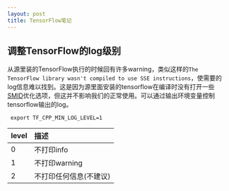 ```yaml
---
layout: post
title: TensorFlow笔记
---
```


## 调整TensorFlow的log级别
从源里装的TensorFlow执行的时候回有许多warning，类似这样的`The TensorFlow library wasn't compiled to use SSE instructions`，使需要的log信息难以找到。这是因为源里面安装的tensorflow在编译时没有打开一些[SMID][SIMD]优化选项，但这并不影响我们的正常使用。可以通过输出环境变量控制tensorflow输出的log。
```
 export TF_CPP_MIN_LOG_LEVEL=1
```
| level | 描述 |
| :---- | :---- |
| 0 | 不打印info |
| 1 | 不打印warning |
| 2 | 不打印任何信息(不建议) |




[SIMD]:https://zh.wikipedia.org/wiki/%E5%8D%95%E6%8C%87%E4%BB%A4%E6%B5%81%E5%A4%9A%E6%95%B0%E6%8D%AE%E6%B5%81